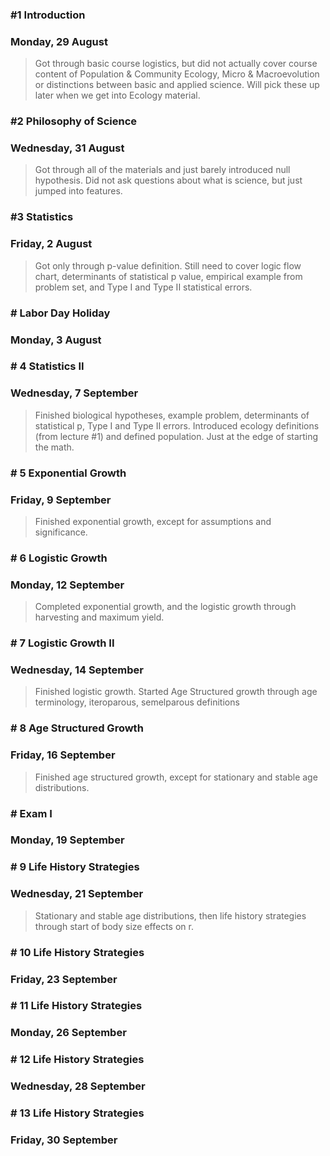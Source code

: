 ### \#1 Introduction 

### Monday, 29 August

> Got through basic course logistics, but did not actually cover course content of Population & Community Ecology, Micro & Macroevolution or distinctions between basic and applied science. Will pick these up later when we get into Ecology material.



### \#2 Philosophy of Science

### Wednesday, 31 August

> Got through all of the materials and just barely introduced null hypothesis. Did not ask questions about what is science, but just jumped into features.



### \#3 Statistics 

### Friday, 2 August 

> Got only through p-value definition. Still need to cover logic flow chart, determinants of statistical p value, empirical example from problem set, and Type I and Type II statistical errors.



### # Labor Day Holiday

### Monday, 3 August



### # 4 Statistics II

### Wednesday, 7 September

> Finished biological hypotheses, example problem, determinants of statistical p, Type I and Type II errors. Introduced ecology definitions (from lecture #1) and defined population. Just at the edge of starting the math.



### # 5 Exponential Growth

### Friday, 9 September

> Finished exponential growth, except for assumptions and significance.



### # 6 Logistic Growth 

### Monday, 12 September

> Completed exponential growth, and the logistic growth through harvesting and maximum yield.



### # 7 Logistic Growth II

### Wednesday, 14 September

> Finished logistic growth. Started Age Structured growth through age terminology, iteroparous, semelparous definitions



### # 8 Age Structured Growth

### Friday, 16 September

> Finished age structured growth, except for stationary and stable age distributions.



### # Exam I

### Monday, 19 September



### # 9 Life History Strategies

### Wednesday, 21 September

> Stationary and stable age distributions, then life history strategies through start of body size effects on r.



### # 10 Life History Strategies

### Friday, 23 September



### # 11 Life History Strategies

### Monday, 26 September



### # 12 Life History Strategies

### Wednesday, 28 September



### # 13 Life History Strategies

### Friday, 30 September



